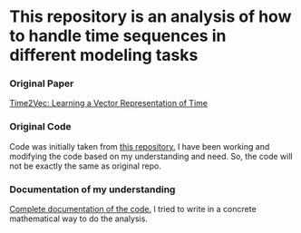# This repository is an analysis of how to handle time sequences in different modeling tasks

### Original Paper
<a href="https://arxiv.org/abs/1907.05321">Time2Vec: Learning a Vector Representation of Time</a>

### Original Code
Code was initially taken from <a href="https://github.com/ojus1/Time2Vec-PyTorch">this repository.</a> I have been working and modifying the code based on my understanding and need. So, the code will not be exactly the same as original repo.

### Documentation of my understanding
<a href="https://github.com/MdArafatHKhan/Time-2-Vector-Analysis/tree/main/Documentation">Complete documentation of the code.</a> I tried to write in a concrete mathematical way to do the analysis.


